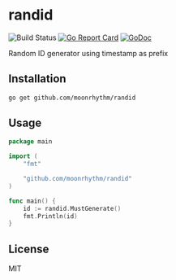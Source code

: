 # randid

![Build Status](https://github.com/moonrhythm/randid/actions/workflows/test.yaml/badge.svg?branch=master)
[![Go Report Card](https://goreportcard.com/badge/github.com/moonrhythm/randid)](https://goreportcard.com/report/github.com/moonrhythm/randid)
[![GoDoc](https://pkg.go.dev/badge/github.com/moonrhythm/randid)](https://pkg.go.dev/github.com/moonrhythm/randid)

Random ID generator using timestamp as prefix

## Installation

```bash
go get github.com/moonrhythm/randid
```

## Usage

```go
package main

import (
    "fmt"

    "github.com/moonrhythm/randid"
)

func main() {
    id := randid.MustGenerate()
    fmt.Println(id)
}
```

## License

MIT

